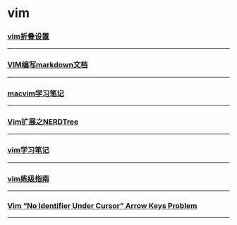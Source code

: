 vim
===

### [vim折叠设置](fold)

---

### [VIM编写markdown文档](markdown)

---

### [macvim学习笔记](mvim)

---

### [Vim扩展之NERDTree](nerdtree)

---

### [vim学习笔记](note)

---

### [vim练级指南](upgrade-guide)

---

### [Vim “No Identifier Under Cursor” Arrow Keys Problem](vim-no-identifier-under-cursor-arrow-keys-problem)

---
